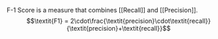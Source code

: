 F-1 Score is a measure that combines [[Recall]] and [[Precision]]. 
$$\textit{F1} = 2\cdot\frac{\textit{precision}\cdot\textit{recall}}{\textit{precision}+\textit{recall}}$$